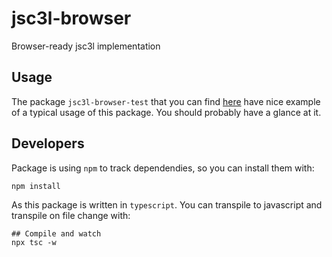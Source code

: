 # jsc3l-browser

Browser-ready jsc3l implementation

## Usage

The package ``jsc3l-browser-test`` that you can find
[here](https://github.com/com-chain/jsc3l-browser-test) have nice
example of a typical usage of this package. You should probably have a
glance at it.

## Developers

Package is using `npm` to track dependendies, so you can install them
with:

   ```shell
   npm install
   ```

As this package is written in `typescript`. You can transpile to
javascript and transpile on file change with:

   ```shell
   ## Compile and watch
   npx tsc -w
   ```
